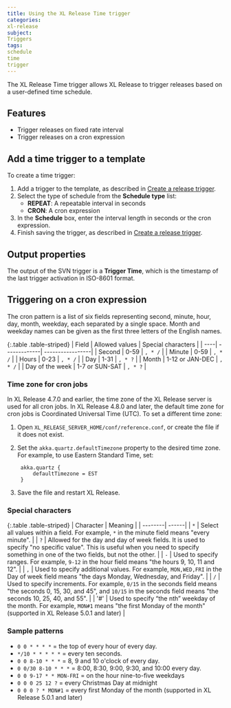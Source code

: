 ```yaml
---
title: Using the XL Release Time trigger
categories:
xl-release
subject:
Triggers
tags:
schedule
time
trigger
---
```


The XL Release Time trigger allows XL Release to trigger releases based on a user-defined time schedule. 

## Features

* Trigger releases on fixed rate interval
* Trigger releases on a cron expression

## Add a time trigger to a template

To create a time trigger:

1. Add a trigger to the template, as described in [Create a release trigger](/xl-release/how-to/create-a-release-trigger.html).
2. Select the type of schedule from the **Schedule type** list:
    * **REPEAT**: A repeatable interval in seconds
    * **CRON**: A cron expression
3. In the **Schedule** box, enter the interval length in seconds or the cron expression.
5. Finish saving the trigger, as described in [Create a release trigger](/xl-release/how-to/create-a-release-trigger.html).

## Output properties

The output of the SVN trigger is a **Trigger Time**, which is the timestamp of the last trigger activation in ISO-8601 format.

## Triggering on a cron expression

The cron pattern is a list of six fields representing second, minute, hour, day, month, weekday, each separated by a single space. Month and weekday names can be given as the first three letters of the English names.

{:.table .table-striped}
| Field | Allowed values | Special characters |
| ----| -------------| -----------------|
| Second | 0-59 | `, * /` |
| Minute | 0-59 | `, * /` |
| Hours | 0-23 | `, * /` |
| Day | 1-31 | `, * ?` |
| Month | 1-12 or JAN-DEC | `, * /` |
| Day of the week | 1-7 or SUN-SAT | `, * ?` |

### Time zone for cron jobs

In XL Release 4.7.0 and earlier, the time zone of the XL Release server is used for all cron jobs. In XL Release 4.8.0 and later, the default time zone for cron jobs is Coordinated Universal Time (UTC). To set a different time zone:

1. Open `XL_RELEASE_SERVER_HOME/conf/reference.conf`, or create the file if it does not exist.
1. Set the `akka.quartz.defaultTimezone` property to the desired time zone. For example, to use Eastern Standard Time, set:

        akka.quartz {
            defaultTimezone = EST
        }

1. Save the file and restart XL Release.

### Special characters

{:.table .table-striped}
| Character | Meaning |
| --------| ------|
| `*` | Select all values within a field. For example, `*` in the minute field means "every minute". |
| `?` | Allowed for the day and day of week fields. It is used to specify "no specific value". This is useful when you need to specify something in one of the two fields, but not the other. |
| `-` | Used to specify ranges. For example, `9-12` in the hour field means "the hours 9, 10, 11 and 12". |
| `,` | Used to specify additional values. For example, `MON,WED,FRI` in the Day of week field means "the days Monday, Wednesday, and Friday". |
| `/` | Used to specify increments. For example, `0/15` in the seconds field means "the seconds 0, 15, 30, and 45", and `10/15` in the seconds field means "the seconds 10, 25, 40, and 55". |
| '#' | Used to specify “the nth” weekday of the month. For example, `MON#1` means "the first Monday of the month" (supported in XL Release 5.0.1 and later) |

### Sample patterns

* `0 0 * * * *` = the top of every hour of every day.
* `*/10 * * * * *` = every ten seconds.
* `0 0 8-10 * * *` = 8, 9 and 10 o'clock of every day.
* `0 0/30 8-10 * * *` = 8:00, 8:30, 9:00, 9:30, and 10:00 every day.
* `0 0 9-17 * * MON-FRI` = on the hour nine-to-five weekdays
* `0 0 0 25 12 ?` = every Christmas Day at midnight
* `0 0 0 ? * MON#1` = every first Monday of the month (supported in XL Release 5.0.1 and later)
